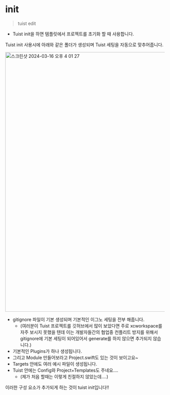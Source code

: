 # init
> tuist edit
> 
- Tuist init을 하면 템플릿에서 프로젝트를 초기화 할 때 사용합니다.

Tuist init 사용시에 아래와 같은 폴더가 생성되며 Tuist 세팅을 자동으로 맞추어줍니다.

<img width="818" alt="스크린샷 2024-03-16 오후 4 01 27" src="https://github.com/jjunhaa0211/Tuist-Junha/assets/102890390/bcb63196-0013-4337-92e7-dd912584865b">

- gitignore 파일이 기본 생성되며 기본적인 이그노 세팅을 전부 해줍니다.
    - (여러분이 Tuist 프로젝트를 깃허브에서 많이 보았다면 주로 xcworkspace를 자주 보시지 못했을 텐데 이는 개발자들간의 협업중 컨플리트 방지를 위해서 gitignore에 기본 세팅이 되어있어서 generate를 하지 않으면 추가되지 않습니다.)
- 기본적인 Plugins가 하나 생성됩니다.
- 그리고 Module 만들어보라고 Project.swift도 있는 것이 보이고요~
- Targets 안에도 여러 예시 파일이 생성됩니다.
- Tuist 안에는 Config와 Project+Templates도 주네요….
    - (제가 처음 할때는 이렇게 친절하지 않았는데….)

이러한 구성 요소가 추가되게 하는 것이 tuist init입니다!!
